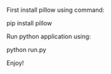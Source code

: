 First install pillow using command:

pip install pillow

Run python application using:

python run.py

Enjoy!
